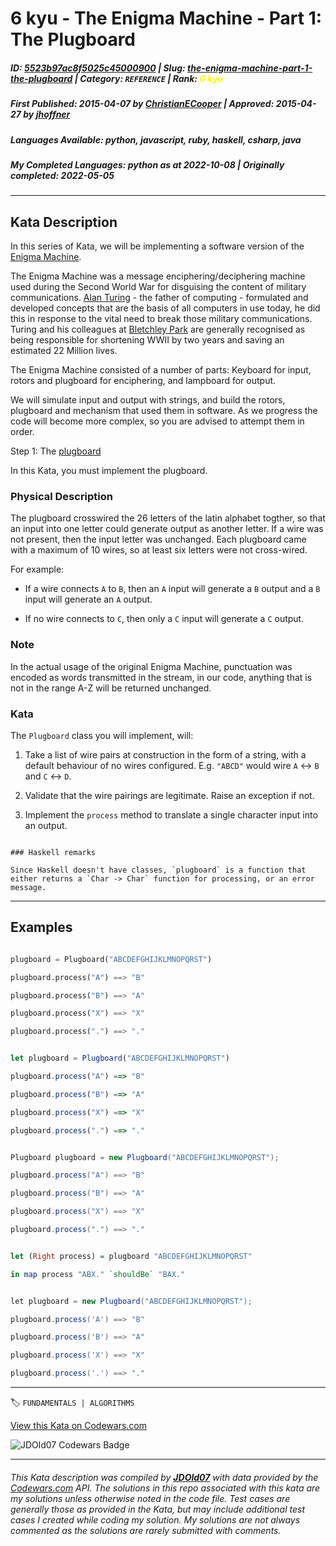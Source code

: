 # 6 kyu - The Enigma Machine - Part 1: The Plugboard

##### **ID**: [5523b97ac8f5025c45000900](https://www.codewars.com/kata/5523b97ac8f5025c45000900) | **Slug**: [the-enigma-machine-part-1-the-plugboard](https://www.codewars.com/kata/5523b97ac8f5025c45000900) | **Category**: `REFERENCE` | **Rank**: <span style="color:yellow">6 kyu</span>

##### **First Published**: 2015-04-07 **_by_** [ChristianECooper](https://www.codewars.com/users/ChristianECooper) | **Approved**: 2015-04-27 **_by_** [jhoffner](https://www.codewars.com/users/jhoffner)

##### **Languages Available**: python, javascript, ruby, haskell, csharp, java

##### **My Completed Languages**: python **_as at_** 2022-10-08 | **Originally completed**: 2022-05-05

---

## Kata Description

In this series of Kata, we will be implementing a software version of the [Enigma Machine](http://en.wikipedia.org/wiki/Enigma_machine).

The Enigma Machine was a message enciphering/deciphering machine used during the Second World War for disguising the content of military communications. [Alan Turing](http://en.wikipedia.org/wiki/Alan_Turing) - the father of computing - formulated and developed concepts that are the basis of all computers in use today, he did this in response to the vital need to break those military communications. Turing and his colleagues at [Bletchley Park](http://en.wikipedia.org/wiki/Bletchley_Park) are generally recognised as being responsible for shortening WWII by two years and saving an estimated 22 Million lives.

The Enigma Machine consisted of a number of parts: Keyboard for input, rotors and plugboard for enciphering, and lampboard for output.

We will simulate input and output with strings, and build the rotors, plugboard and mechanism that used them in software. As we progress the code will become more complex, so you are advised to attempt them in order.

Step 1: The [plugboard](http://en.wikipedia.org/wiki/Enigma_machine#Plugboard)

In this Kata, you must implement the plugboard.

### Physical Description

The plugboard crosswired the 26 letters of the latin alphabet togther, so that an input into one letter could generate output as another letter. If a wire was not present, then the input letter was unchanged. Each plugboard came with a maximum of 10 wires, so at least six letters were not cross-wired.

For example:

- If a wire connects `A` to `B`, then an `A` input will generate a `B` output and a `B` input will generate an `A` output.

- If no wire connects to `C`, then only a `C` input will generate a `C` output.

### Note

In the actual usage of the original Enigma Machine, punctuation was encoded as words transmitted in the stream, in our code, anything that is not in the range A-Z will be returned unchanged.

### Kata

The `Plugboard` class you will implement, will:

1. Take a list of wire pairs at construction in the form of a string, with a default behaviour of no wires configured. E.g. `"ABCD"` would wire `A` <-> `B` and `C` <-> `D`.

2. Validate that the wire pairings are legitimate. Raise an exception if not.

3. Implement the `process` method to translate a single character input into an output.

```if:haskell

### Haskell remarks

Since Haskell doesn't have classes, `plugboard` is a function that either returns a `Char -> Char` function for processing, or an error message.

```

---

## Examples

```python

plugboard = Plugboard("ABCDEFGHIJKLMNOPQRST")

plugboard.process("A") ==> "B"

plugboard.process("B") ==> "A"

plugboard.process("X") ==> "X"

plugboard.process(".") ==> "."

```

```javascript

let plugboard = Plugboard("ABCDEFGHIJKLMNOPQRST")

plugboard.process("A") ==> "B"

plugboard.process("B") ==> "A"

plugboard.process("X") ==> "X"

plugboard.process(".") ==> "."

```

```java

Plugboard plugboard = new Plugboard("ABCDEFGHIJKLMNOPQRST");

plugboard.process("A") ==> "B"

plugboard.process("B") ==> "A"

plugboard.process("X") ==> "X"

plugboard.process(".") ==> "."

```

```haskell

let (Right process) = plugboard "ABCDEFGHIJKLMNOPQRST"

in map process "ABX." `shouldBe` "BAX."

```

```csharp

let plugboard = new Plugboard("ABCDEFGHIJKLMNOPQRST");

plugboard.process('A') ==> "B"

plugboard.process('B') ==> "A"

plugboard.process('X') ==> "X"

plugboard.process('.') ==> "."

```

---

🏷 `FUNDAMENTALS | ALGORITHMS`

[View this Kata on Codewars.com](https://www.codewars.com/kata/5523b97ac8f5025c45000900)

![](https://www.codewars.com/users/jdold07/badges/large "JDOld07 Codewars Badge")

---

###### _This Kata description was compiled by [**JDOld07**](https://tpstech.dev) with data provided by the [Codewars.com](https://www.codewars.com) API. The solutions in this repo associated with this kata are my solutions unless otherwise noted in the code file. Test cases are generally those as provided in the Kata, but may include additional test cases I created while coding my solution. My solutions are not always commented as the solutions are rarely submitted with comments._
